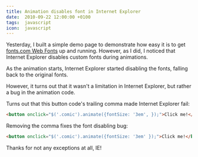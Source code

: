```yaml
---
title: Animation disables font in Internet Explorer
date:  2010-09-22 12:00:00 +0100
tags:  javascript
icon:  javascript
---
```


Yesterday, I built a simple demo page to demonstrate how easy it is to get
[fonts.com Web Fonts](https://www.fonts.com/web-fonts) up and running. However, 
as I did, I noticed that Internet Explorer disables custom fonts during animations.

As the animation starts, Internet Explorer started disabling the fonts, falling
back to the original fonts.

However, it turns out that it wasn't a limitation in Internet Explorer, but rather
a bug in the animation code.

Turns out that this button code's trailing comma made Internet Explorer fail:

```html
<button onclick="$('.comic').animate({fontSize: '3em', });">Click me!</button>
```

Removing the comma fixes the font disabling bug:

```html
<button onclick="$('.comic').animate({fontSize: '3em' });">Click me!</button>
```

Thanks for not any exceptions at all, IE!